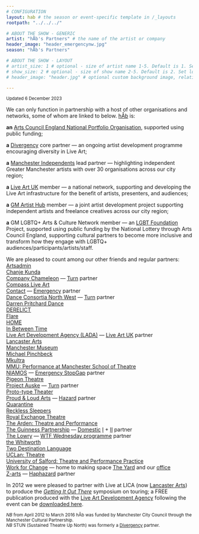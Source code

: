 ```yaml
---
# CONFIGURATION
layout: hab # the season or event-specific template in /_layouts
rootpath: "../../../"

# ABOUT THE SHOW - GENERIC
artist: "hÅb's Partners" # the name of the artist or company
header_image: "header_emergencynw.jpg"    
season: "hÅb's Partners" 

# ABOUT THE SHOW - LAYOUT
# artist_size: 1 # optional - size of artist name 1-5. Default is 1. Set longer names to lower values
# show_size: 2 # optional - size of show name 2-5. Default is 2. Set longer names to lower values
# header_image: "header.jpg" # optional custom background image, relative to current page

---
```

<small>Updated 6 December 2023</small>        
        
We can only function in partnership with a host of other organisations and networks, some of whom are linked to below. [hÅb](/hab) is:        
        
**an** <a href="https://www.artscouncil.org.uk/our-investment/national-portfolio-2018-22" target="_blank">Arts Council England National Portfolio Organisation</a>, supported using public funding;         
         
**a** <a href="http://divergencymcr.org" target="_blank">Divergency</a> core partner — an ongoing artist development programme encouraging diversity in Live Art;        
        
**a** <a href="https://manchesterindependents.org" target="_blank">Manchester Independents</a> lead partner — highlighting independent Greater Manchester artists with over 30 organisations across our city region;        
        
**a** <a href="http://liveartuk.org" target="_blank">Live Art UK</a> member — a national network, supporting and developing the Live Art infrastructure for the benefit of artists, presenters, and audiences;         
        
**a** <a href="https://gm-artisthub.co.uk" target="_blank">GM Artist Hub</a> member — a joint artist development project supporting independent artists and freelance creatives across our city region;         
        
**a** GM LGBTQ+ Arts & Culture Network member — an <a href="https://lgbt.foundation" target="_blank">LGBT Foundation</a> Project, supported using public funding by the National Lottery through Arts Council England, supporting cultural partners to become more inclusive and transform how they engage with LGBTQ+ audiences/participants/artists/staff.        
          
We are pleased to count among our other friends and regular partners:<br><a href="https://artsadmin.co.uk" target="_blank">Artsadmin</a><br><a href="https://chanjekunda.com" target="_blank">Chanje Kunda</a><br><a href="https://companychameleon.com" target="_blank">Company Chameleon</a> — [Turn](/hab/turn) partner<br><a href="https://compassliveart.org.uk" target="_blank">Compass Live Art</a><br><a href="https://contactmcr.com" target="_blank">Contact</a> — [Emergency](/hab/emergency) partner<br><a href="https://danceconsortianorthwest.org" target="_blank">Dance Consortia North West</a> — [Turn](/hab/turn) partner<br><a href="https://darrenpritcharddance.com" target="_blank">Darren Pritchard Dance</a><br><a href="http://www.derelictlive.org" target="_blank">DERELICT</a><br><a href="https://twitter.com/flarefestival" target="_blank">Flare</a><br><a href="https://homemcr.org" target="_blank">HOME</a><br><a href="https://inbetweentime.co.uk" target="_blank">In Between Time</a><br><a href="https://thisisliveart.co.uk" target="_blank">Live Art Development Agency (LADA)</a> — <a href="http://liveartuk.org" target="_blank">Live Art UK</a> partner<br><a href="https://lancasterarts.org" target="_blank">Lancaster Arts</a><br><a href="https://museum.manchester.ac.uk" target="_blank">Manchester Museum</a><br><a href="https://michaelpinchbeck.co.uk" target="_blank">Michael Pinchbeck</a><br><a href="https://mkultra.org.uk" target="_blank">Mkultra</a><br><a href="https://www.theatre.mmu.ac.uk/ma-mfa-performance" target="_blank">MMU: Performance at Manchester School of Theatre</a><br><a href="https://www.niamos.co.uk" target="_blank">NIAMOS</a> — [Emergency StopGap](/hab/emergency) partner<br><a href="https://pigeontheatre.wordpress.com" target="_blank">Pigeon Theatre</a><br><a href="https://projectauske.com" target="_blank">Project Auske</a> — [Turn](/hab/turn) partner<br><a href="https://proto-type.org" target="_blank">Proto-type Theater</a><br><a href="https://proudandloudarts.com" target="_blank">Proud & Loud Arts</a> — [Hazard](/hab/hazard) partner<br><a href="https://qtine.com" target="_blank">Quarantine</a><br><a href="https://reckless-sleepers.co.uk" target="_blank">Reckless Sleepers</a><br><a href="https://royalexchange.co.uk" target="_blank">Royal Exchange Theatre</a><br><a href="https://thearden.ucenmanchester.ac.uk/courses/theatre-and-performance/" target="_blank">The Arden: Theatre and Performance</a><br><a href="https://guinnesspartnership.com" target="_blank">The Guinness Partnership</a> — [Domestic](/hab/domestic) <a href="http://www.guinnesspartnership.com/news/matthias-court-refurbishment-difference" target="_blank">I</a> + <a href="http://www.guinnesspartnership.com/development/delaney" target="_blank">II</a> partner<br><a href="https://thelowry.com" target="_blank">The Lowry</a> — <a href="https://thelowry.com/wtf-wednesday" target="_blank">WTF Wednesday programme</a> partner<br><a href="https://whitworth.manchester.ac.uk" target="_blank">the Whitworth</a><br><a href="https://twodestinationlanguage.com" target="_blank">Two Destination Language</a><br><a href="https://uclan.ac.uk/courses/ba_hons_theatre.php" target="_blank">UCLan: Theatre</a><br><a href="https://salford.ac.uk/ug-courses/theatre-performance-practice" target="_blank">University of Salford: Theatre and Performance Practice</a><br><a href="https://change.coop" target="_blank">Work for Change</a> — home to making space <a href="https://change.coop/about/whos-here/the-yard" target="_blank">The Yard</a> and our <a href="https://change.coop/about/whos-here" target="_blank">office</a><br><a href="https://z-arts.org" target="_blank">Z-arts</a> — [Haphazard](/hab/haphazard) partner       
          
In 2012 we were pleased to partner with Live at LICA (now <a href="https://lancasterarts.org" target="_blank">Lancaster Arts</a>) to produce the *<a href="https://lancasterarts.org/whats-on/event/symposium-getting-it-out-there" target="_blank">Getting It Out There</a>* symposium on touring; a FREE publication produced with the <a href="https://thisisliveart.co.uk" target="_blank">Live Art Development Agency</a> following the event can be <a href="http://habmcr.posthaven.com/getting-it-out-there-publication-free-to-down" target="_blank">downloaded here</a>.        
          
<small>*NB* from April 2012 to March 2016 hÅb was funded by Manchester City Council through the Manchester Cultural Partnership.</small><br><small>*NB* STUN (Sustained Theatre Up North) was formerly a [Divergency](/hab/divergencymcr) partner.</small>
